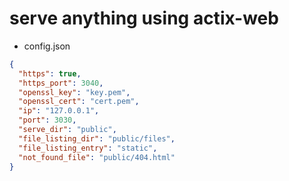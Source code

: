 # serve anything using actix-web

- config.json

```json
{
  "https": true,
  "https_port": 3040,
  "openssl_key": "key.pem",
  "openssl_cert": "cert.pem",
  "ip": "127.0.0.1",
  "port": 3030,
  "serve_dir": "public",
  "file_listing_dir": "public/files",
  "file_listing_entry": "static",
  "not_found_file": "public/404.html"
}
```
